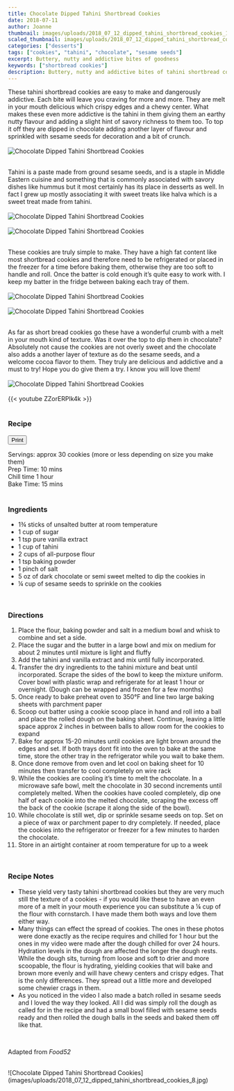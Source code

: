 ```yaml
---
title: Chocolate Dipped Tahini Shortbread Cookies
date: 2018-07-11
author: Joanne
thumbnail: images/uploads/2018_07_12_dipped_tahini_shortbread_cookies_1.jpg
scaled_thumbnail: images/uploads/2018_07_12_dipped_tahini_shortbread_cookies_0.jpg
categories: ["desserts"]
tags: ["cookies", "tahini", "chocolate", "sesame seeds"]
excerpt: Buttery, nutty and addictive bites of goodness
keywords: ["shortbread cookies"]
description: Buttery, nutty and addictive bites of tahini shortbread cookies
---
```

<span class="blog-text">

These tahini shortbread cookies are easy to make and dangerously addictive. Each bite will leave you craving for more and more. They are melt in your mouth delicious which crispy edges and a chewy center. What makes these even more addictive is the tahini in them giving them an earthy nutty flavour and adding a slight hint of savory richness to them too. To top it off they are dipped in chocolate adding another layer of flavour and sprinkled with sesame seeds for decoration and a bit of crunch. 
</br>
</br>
![Chocolate Dipped Tahini Shortbread Cookies](images/uploads/2018_07_12_dipped_tahini_shortbread_cookies_2.jpg)
</br>
</br>

Tahini is a paste made from ground sesame seeds, and is a staple in Middle Eastern cuisine and something that is commonly associated with savory dishes like hummus but it most certainly has its place in desserts as well. In fact I grew up mostly associating it with sweet treats like halva which is a sweet treat made from tahini.
</br>
</br>
![Chocolate Dipped Tahini Shortbread Cookies](images/uploads/2018_07_12_dipped_tahini_shortbread_cookies_3.jpg)
</br>
</br>
![Chocolate Dipped Tahini Shortbread Cookies](images/uploads/2018_07_12_dipped_tahini_shortbread_cookies_4.jpg)
</br>
</br>

These cookies are truly simple to make. They have a high fat content like most shortbread cookies and therefore need to be refrigerated or placed in the freezer for a time before baking them, otherwise they are too soft to handle and roll. Once the batter is cold enough it’s quite easy to work with. I keep my batter in the fridge between baking each tray of them.
</br>
</br>
![Chocolate Dipped Tahini Shortbread Cookies](images/uploads/2018_07_12_dipped_tahini_shortbread_cookies_5.jpg)
</br>
</br>
![Chocolate Dipped Tahini Shortbread Cookies](images/uploads/2018_07_12_dipped_tahini_shortbread_cookies_6.jpg)
</br>
</br>

As far as short bread cookies go these have a wonderful crumb with a melt in your mouth kind of texture. Was it over the top to dip them in chocolate? Absolutely not cause the cookies are not overly sweet and the chocolate also adds a another layer of texture as do the sesame seeds, and a welcome cocoa flavor to them. They truly are delicious and addictive and a must to try! Hope you do give them a try. I know you will love them!
</br>
</br>
![Chocolate Dipped Tahini Shortbread Cookies](images/uploads/2018_07_12_dipped_tahini_shortbread_cookies_7.jpg)
</br>
</br>
{{< youtube ZZorERPlk4k  >}}
</br>
</br>
</span>

### Recipe
<div print_button><form>
<input type="button" value="Print" class="btn__print" onClick="window.print()">
</form></div>

<div>Servings: <span itemprop="recipeYield">approx 30 cookies (more or less depending on size you make them)</div>
<div>Prep Time: <meta itemprop="prepTime" content="PT10M">10 mins</div>
<div>Chill time 1 hour</div>
<div>Bake Time: <meta itemprop="cookTime" content="PT120M">15 mins</div>
</br>

### Ingredients

* <span itemprop="recipeIngredient">1¾ sticks of unsalted butter at room temperature</span>
* <span itemprop="recipeIngredient">1 cup of sugar</span>
* <span itemprop="recipeIngredient">1 tsp pure vanilla extract</span>
* <span itemprop="recipeIngredient">1 cup of tahini</span>
* <span itemprop="recipeIngredient">2 cups of all-purpose flour</span>
* <span itemprop="recipeIngredient">1 tsp baking powder</span>
* <span itemprop="recipeIngredient">1 pinch of salt</span>
* <span itemprop="recipeIngredient">5 oz of dark chocolate or semi sweet melted to dip the cookies in</span>
* <span itemprop="recipeIngredient">&frac14; cup of sesame seeds to sprinkle on the cookies</span>
</br>

### Directions

1. Place the flour, baking powder and salt in a medium bowl and whisk to combine and set a side.
2. Place the sugar and the butter in a large bowl and mix on medium for about 2 minutes until mixture is light and fluffy
3. Add the tahini and vanilla extract and mix until fully incorporated.
4. Transfer the dry ingredients to the tahini mixture and beat until incorporated. Scrape the sides of the bowl to keep the mixture uniform. Cover bowl with plastic wrap and refrigerate for at least 1 hour or overnight. (Dough can be wrapped and frozen for a few months)
5. Once ready to bake preheat oven to 350°F and line two large baking sheets with parchment paper
6. Scoop out batter using a cookie scoop place in hand and roll into a ball and place the rolled dough on the baking sheet. Continue, leaving a little space approx 2 inches in between balls to allow room for the cookies to expand
7. Bake for approx 15-20 minutes until cookies are light brown around the edges and set. If both trays dont fit into the oven to bake at the same time, store the other tray in the refrigerator while you wait to bake them.
8. Once done remove from oven and let cool on baking sheet for 10 minutes then transfer to cool completely on wire rack
9. While the cookies are cooling it’s time to melt the chocolate. In a microwave safe bowl, melt the chocolate in 30 second increments until completely melted.  When the cookies have cooled completely, dip one half of each cookie into the melted chocolate, scraping the excess off the back of the cookie (scrape it along the side of the bowl).
10. While chocolate is still wet, dip or sprinkle sesame seeds on top.  Set on a piece of wax or parchment paper to dry completely. If needed, place the cookies into the refrigerator or freezer for a few minutes to harden the chocolate.
11. Store in an airtight container at room temperature for up to a week
</br>

### Recipe Notes
* These yield very tasty tahini shortbread cookies but they are very much still the texture of a cookies - if you would like these to have an even more of a melt in your mouth experience you can substitute a &frac14; cup of the flour with cornstarch. I have made them both ways and love them either way.
* Many things can effect the spread of cookies. The ones in these photos were done exactly as the recipe requires and chilled for 1 hour but the ones in my video were made after the dough chilled for over 24 hours. Hydration levels in the dough are affected the longer the dough rests. While the dough sits, turning from loose and soft to drier and more scoopable, the flour is hydrating, yielding cookies that will bake and brown more evenly and will have chewy centers and crispy edges. That is the only differences. They spread out a little more and developed some chewier crags in them.
* As you noticed in the video I also made a batch rolled in sesame seeds and I loved the way they looked. All I did was simply roll the dough as called for in the recipe and had a small bowl filled with sesame seeds ready and then rolled the dough balls in the seeds and baked them off like that.
</br>

Adapted from _Food52_

</br>
![Chocolate Dipped Tahini Shortbread Cookies](images/uploads/2018_07_12_dipped_tahini_shortbread_cookies_8.jpg)
